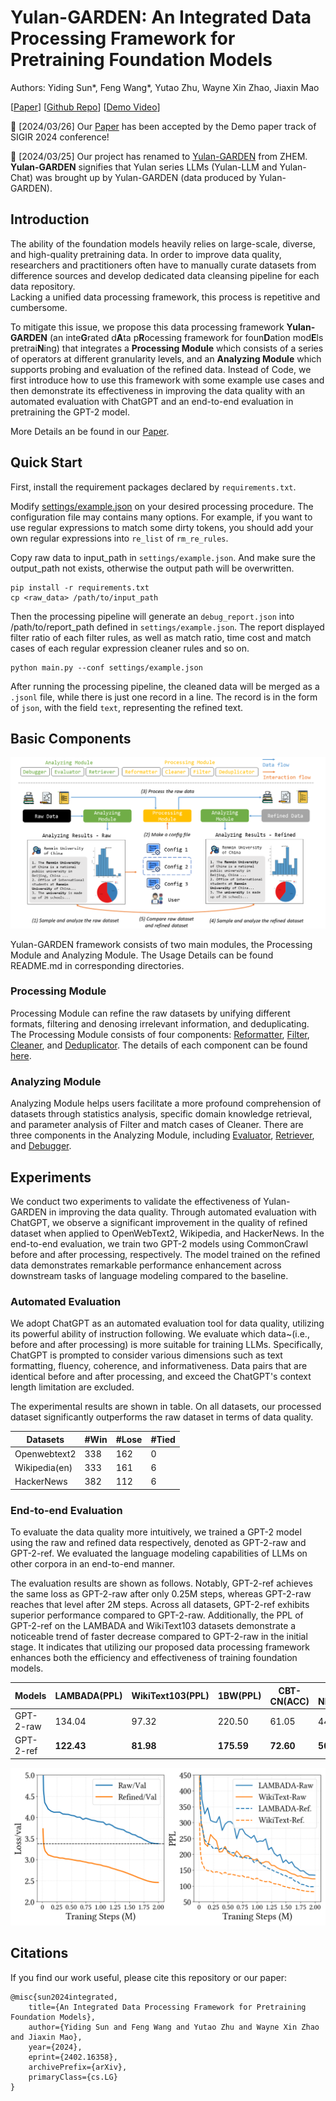 # Yulan-GARDEN: An Integrated Data Processing Framework for Pretraining Foundation Models

Authors: Yiding Sun*, Feng Wang*, Yutao Zhu, Wayne Xin Zhao, Jiaxin Mao

\[[Paper](https://arxiv.org/abs/2402.16358)\] \[[Github Repo](https://github.com/Emanual20/Yulan-GARDEN)\] \[[Demo Video](https://drive.google.com/file/d/12StUSb-6Q3ej3Qnzi74kkcJkkqxwWccu)\]

🚀 \[2024/03/26\] Our [Paper](https://arxiv.org/abs/2402.16358) has been accepted by the Demo paper track of SIGIR 2024 conference!

📖 \[2024/03/25\] Our project has renamed to [Yulan-GARDEN](https://github.com/Emanual20/Yulan-GARDEN) from ZHEM. **Yulan-GARDEN** signifies that Yulan series LLMs (Yulan-LLM and Yulan-Chat) was brought up by Yulan-GARDEN (data produced by Yulan-GARDEN).

## Introduction 

The ability of the foundation models heavily relies on large-scale, diverse, and high-quality pretraining data. 
In order to improve data quality, researchers and practitioners often have to manually curate datasets from difference sources and develop dedicated data cleansing pipeline for each data repository.    
Lacking a unified data processing framework, this process is repetitive and cumbersome.

To mitigate this issue, we propose this data processing framework **Yulan-GARDEN** (an inte**G**rated d**A**ta p**R**ocessing framework for foun**D**ation mod**E**ls pretrai**N**ing) that integrates a **Processing Module** which consists of a series of operators at different granularity levels, and an **Analyzing Module** which supports probing and evaluation of the refined data. 
Instead of Code, we first introduce how to use this framework with some example use cases and then demonstrate its effectiveness in improving the data quality with an automated evaluation with ChatGPT and an end-to-end evaluation in pretraining the GPT-2 model.

More Details an be found in our [Paper](https://arxiv.org/abs/2402.16358).


## Quick Start

First, install the requirement packages declared by `requirements.txt`. 

Modify [settings/example.json](./settings/example.json) on your desired processing procedure. The configuration file may contains many options. For example, if you want to use regular expressions to match some dirty tokens, you should add your own regular expressions into `re_list` of `rm_re_rules`.

Copy raw data to input_path in `settings/example.json`. And make sure the output_path not exists, otherwise the output path will be overwritten.

```{commandline}
pip install -r requirements.txt
cp <raw_data> /path/to/input_path
```

Then the processing pipeline will generate an `debug_report.json` into /path/to/report_path defined in `settings/example.json`. The report displayed filter ratio of each filter rules, as well as match ratio, time cost and match cases of each regular expression cleaner rules and so on.

```{commandline}
python main.py --conf settings/example.json
```

After running the processing pipeline, the cleaned data will be merged as a `.jsonl` file, while there is just one record in a line. The record is in the form of `json`, with the field `text`, representing the refined text.

## Basic Components

![Basic components of Yulan-GARDEN pipeline](assets/ZHEM_figure_2.png)

Yulan-GARDEN framework consists of two main modules, the Processing Module and Analyzing Module. The Usage Details can be found README.md in corresponding directories.

### Processing Module 

Processing Module can refine the raw datasets by unifying different formats, filtering and denosing irrelevant information, and deduplicating. The Processing Module consists of four components: [Reformatter](./utils/workers/reformatter.py), [Filter](./utils/workers/filter.py), [Cleaner](./utils/workers/cleaner.py), and [Deduplicator](./utils/workers/deduplicator.py). The details of each component can be found [here](./utils/workers/README.md).

### Analyzing Module

Analyzing Module helps users facilitate a more profound comprehension of datasets through statistics analysis, specific domain knowledge retrieval, and parameter analysis of Filter and match cases of Cleaner. There are three components in the Analyzing Module, including [Evaluator](./utils/evaluator/README.md), [Retriever](./utils/retriever/README.md), and [Debugger](./utils/workers/README.md).

## Experiments

We conduct two experiments to validate the effectiveness of Yulan-GARDEN in improving the data quality. Through automated evaluation with ChatGPT, we observe a significant improvement in the quality of refined dataset when applied to OpenWebText2, Wikipedia, and HackerNews. In the end-to-end evaluation, we train two GPT-2 models using CommonCrawl before and after processing, respectively. The model trained on the refined data demonstrates remarkable performance enhancement across downstream tasks of language modeling compared to the baseline.

### Automated Evaluation

We adopt ChatGPT as an automated evaluation tool for data quality, utilizing its powerful ability of instruction following.  We evaluate which data~(i.e., before and after processing) is more suitable for training LLMs. Specifically, ChatGPT is prompted to consider various dimensions such as text formatting, fluency, coherence, and informativeness. Data pairs that are identical before and after processing, and exceed the ChatGPT's context length limitation are excluded.

The experimental results are shown in table.
On all datasets, our processed dataset significantly outperforms the raw dataset in terms of data quality.

| Datasets | \#Win | \#Lose | \#Tied |
|---------|-----|-----|-----|
|Openwebtext2|338|162|0|
|Wikipedia(en)|333|161|6|
|HackerNews|382|112|6|

### End-to-end Evaluation

To evaluate the data quality more intuitively, we trained a GPT-2 model using the raw and refined data respectively, denoted as GPT-2-raw and GPT-2-ref. We evaluated the language modeling capabilities of LLMs on other corpora in an end-to-end manner.

The evaluation results are shown as follows.
Notably, GPT-2-ref achieves the same loss as GPT-2-raw after only 0.25M steps, whereas GPT-2-raw reaches that level after 2M steps. 
Across all datasets, GPT-2-ref exhibits superior performance compared to GPT-2-raw. 
Additionally, the PPL of GPT-2-ref on the LAMBADA and WikiText103 datasets demonstrate a noticeable trend of faster decrease compared to GPT-2-raw in the initial stage.
It indicates that utilizing our proposed data processing framework enhances both the efficiency and effectiveness of training foundation models.

| Models | LAMBADA(PPL) | WikiText103(PPL) | 1BW(PPL) | CBT-CN(ACC) | CBT-NE(ACC) |
|---------|-----|-----|-----|-----|-----|
|GPT-2-raw|134.04|97.32|220.50|61.05|44.48|
|GPT-2-ref|**122.43**|**81.98**|**175.59**|**72.60**|**50.98**|

![Performance as a function of training steps](assets/training_step_loss_ppl.png)

## Citations

If you find our work useful, please cite this repository or our paper: 

```
@misc{sun2024integrated,
    title={An Integrated Data Processing Framework for Pretraining Foundation Models},
    author={Yiding Sun and Feng Wang and Yutao Zhu and Wayne Xin Zhao and Jiaxin Mao},
    year={2024},
    eprint={2402.16358},
    archivePrefix={arXiv},
    primaryClass={cs.LG}
}
```